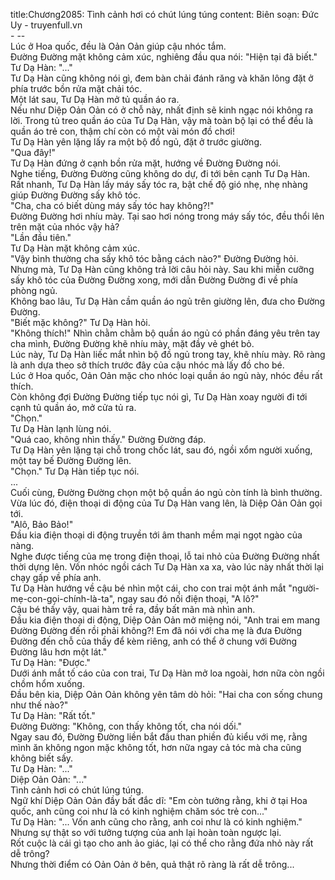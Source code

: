 title:Chương2085: Tình cảnh hơi có chút lúng túng
content:
Biên soạn: Đức Uy - truyenfull.vn<br>- --<br>Lúc ở Hoa quốc, đều là Oản Oản giúp cậu nhóc tắm.<br>Đường Đường mặt không cảm xúc, nghiêng đầu qua nói: "Hiện tại đã biết."<br>Tư Dạ Hàn: "..."<br>Tư Dạ Hàn cũng không nói gì, đem bàn chải đánh răng và khăn lông đặt ở phía trước bồn rửa mặt chải tóc.<br>Một lát sau, Tư Dạ Hàn mở tủ quần áo ra.<br>Nếu như Diệp Oản Oản có ở chỗ này, nhất định sẽ kinh ngạc nói không ra lời. Trong tủ treo quần áo của Tư Dạ Hàn, vậy mà toàn bộ lại có thể đều là quần áo trẻ con, thậm chí còn có một vài món đồ chơi!<br>Tư Dạ Hàn yên lặng lấy ra một bộ đồ ngủ, đặt ở trước giường.<br>"Qua đây!"<br>Tư Dạ Hàn đứng ở cạnh bồn rửa mặt, hướng về Đường Đường nói.<br>Nghe tiếng, Đường Đường cũng không do dự, đi tới bên cạnh Tư Dạ Hàn.<br>Rất nhanh, Tư Dạ Hàn lấy máy sấy tóc ra, bật chế độ gió nhẹ, nhẹ nhàng giúp Đường Đường sấy khô tóc.<br>"Cha, cha có biết dùng máy sấy tóc hay không?!"<br>Đường Đường hơi nhíu mày. Tại sao hơi nóng trong máy sấy tóc, đều thổi lên trên mặt của nhóc vậy hả?<br>"Lần đầu tiên."<br>Tư Dạ Hàn mặt không cảm xúc.<br>"Vậy bình thường cha sấy khô tóc bằng cách nào?" Đường Đường hỏi.<br>Nhưng mà, Tư Dạ Hàn cũng không trả lời câu hỏi này. Sau khi miễn cưỡng sấy khô tóc của Đường Đường xong, mới dẫn Đường Đường đi về phía phòng ngủ.<br>Không bao lâu, Tư Dạ Hàn cầm quần áo ngủ trên giường lên, đưa cho Đường Đường.<br>"Biết mặc không?" Tư Dạ Hàn hỏi.<br>"Không thích!" Nhìn chằm chằm bộ quần áo ngủ có phần đáng yêu trên tay cha mình, Đường Đường khẽ nhíu mày, mặt đầy vẻ ghét bỏ.<br>Lúc này, Tư Dạ Hàn liếc mắt nhìn bộ đồ ngủ trong tay, khẽ nhíu mày. Rõ ràng là anh dựa theo sở thích trước đây của cậu nhóc mà lấy đồ cho bé.<br>Lúc ở Hoa quốc, Oản Oản mặc cho nhóc loại quần áo ngủ này, nhóc đều rất thích.<br>Còn không đợi Đường Đường tiếp tục nói gì, Tư Dạ Hàn xoay người đi tới cạnh tủ quần áo, mở cửa tủ ra.<br>"Chọn."<br>Tư Dạ Hàn lạnh lùng nói.<br>"Quá cao, không nhìn thấy." Đường Đường đáp.<br>Tư Dạ Hàn yên lặng tại chỗ trong chốc lát, sau đó, ngồi xổm người xuống, một tay bế Đường Đường lên.<br>"Chọn." Tư Dạ Hàn tiếp tục nói.<br>...<br>Cuối cùng, Đường Đường chọn một bộ quần áo ngủ còn tính là bình thường.<br>Vừa lúc đó, điện thoại di động của Tư Dạ Hàn vang lên, là Diệp Oản Oản gọi tới.<br>"Alô, Bảo Bảo!"<br>Đầu kia điện thoại di động truyền tới âm thanh mềm mại ngọt ngào của nàng.<br>Nghe được tiếng của mẹ trong điện thoại, lỗ tai nhỏ của Đường Đường nhất thời dựng lên. Vốn nhóc ngồi cách Tư Dạ Hàn xa xa, vào lúc này nhất thời lại chạy gấp về phía anh.<br>Tư Dạ Hàn hướng về cậu bé nhìn một cái, cho con trai một ánh mắt "người-mẹ-con-gọi-chính-là-ta", ngay sau đó nối điện thoại, "A lô?"<br>Cậu bé thấy vậy, quai hàm trề ra, đầy bất mãn mà nhìn anh.<br>Đầu kia điện thoại di động, Diệp Oản Oản mở miệng nói, "Anh trai em mang Đường Đường đến rồi phải không?! Em đã nói với cha mẹ là đưa Đường Đường đến chỗ của thầy để kèm riêng, anh có thể ở chung với Đường Đường lâu hơn một lát."<br>Tư Dạ Hàn: "Được."<br>Dưới ánh mắt tố cáo của con trai, Tư Dạ Hàn mở loa ngoài, hơn nữa còn ngồi chồm hổm xuống.<br>Đầu bên kia, Diệp Oản Oản không yên tâm dò hỏi: "Hai cha con sống chung như thế nào?"<br>Tư Dạ Hàn: "Rất tốt."<br>Đường Đường: "Không, con thấy không tốt, cha nói dối."<br>Ngay sau đó, Đường Đường liền bắt đầu than phiền đủ kiểu với mẹ, rằng mình ăn không ngon mặc không tốt, hơn nữa ngay cả tóc mà cha cũng không biết sấy.<br>Tư Dạ Hàn: "..."<br>Diệp Oản Oản: "..."<br>Tình cảnh hơi có chút lúng túng.<br>Ngữ khí Diệp Oản Oản đầy bất đắc dĩ: "Em còn tưởng rằng, khi ở tại Hoa quốc, anh cũng coi như là có kinh nghiệm chăm sóc trẻ con..."<br>Tư Dạ Hàn: "... Vốn anh cũng cho rằng, anh coi như là có kinh nghiệm."<br>Nhưng sự thật so với tưởng tượng của anh lại hoàn toàn ngược lại.<br>Rốt cuộc là cái gì tạo cho anh ảo giác, lại có thể cho rằng đứa nhỏ này rất dễ trông?<br>Nhưng thời điểm có Oản Oản ở bên, quả thật rõ ràng là rất dễ trông...